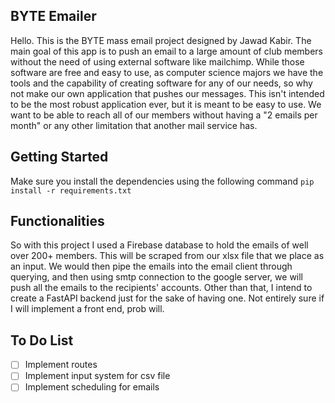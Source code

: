 ## BYTE Emailer
Hello. This is the BYTE mass email project designed by Jawad Kabir. The main goal of this app is to push an email to a large amount of club members without the need of using external software like mailchimp. While those software are free and easy to use, as computer science majors we have the tools and the capability of creating software for any of our needs, so why not make our own application that pushes our messages. This isn't intended to be the most robust application ever, but it is meant to be easy to use. We want to be able to reach all of our members without having a "2 emails per month" or any other limitation that another mail service has. 
## Getting Started
Make sure you install the dependencies using the following command
```pip install -r requirements.txt```

## Functionalities
So with this project I used a Firebase database to hold the emails of well over 200+ members. This will be scraped from our xlsx file that we place as an input. We would then pipe the emails into the email client through querying, and then using smtp connection to the google server, we will push all the emails to the recipients' accounts. Other than that, I intend to create a FastAPI backend just for the sake of having one. Not entirely sure if I will implement a front end, prob will. 

## To Do List
- [ ] Implement routes
- [ ] Implement input system for csv file
- [ ] Implement scheduling for emails
